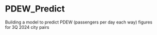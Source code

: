 # PDEW_Predict
Building a model to predict PDEW (passengers per day each way) figures for 3Q 2024 city pairs
